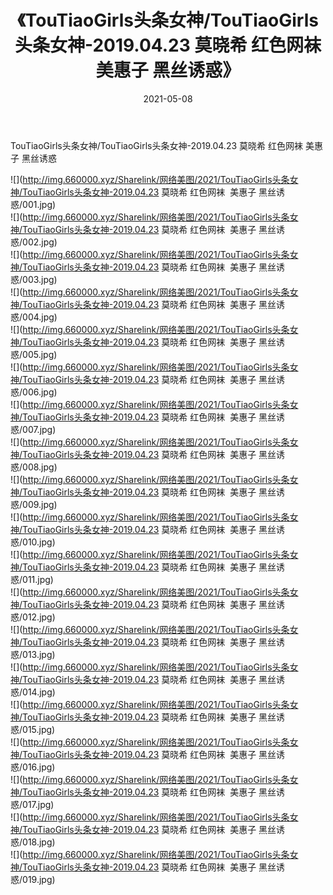 ﻿---
layout: post
title:  《TouTiaoGirls头条女神/TouTiaoGirls头条女神-2019.04.23 莫晓希 红色网袜  美惠子 黑丝诱惑》
date:   2021-05-08
img: http://img.660000.xyz/Sharelink/网络美图/2021/TouTiaoGirls头条女神/TouTiaoGirls头条女神-2019.04.23 莫晓希 红色网袜  美惠子 黑丝诱惑/000.jpg
categories: [美女, 清纯, 唯美]
---

TouTiaoGirls头条女神/TouTiaoGirls头条女神-2019.04.23 莫晓希 红色网袜  美惠子 黑丝诱惑

 ![](http://img.660000.xyz/Sharelink/网络美图/2021/TouTiaoGirls头条女神/TouTiaoGirls头条女神-2019.04.23 莫晓希 红色网袜&nbsp;&nbsp;美惠子 黑丝诱惑/001.jpg) <br>![](http://img.660000.xyz/Sharelink/网络美图/2021/TouTiaoGirls头条女神/TouTiaoGirls头条女神-2019.04.23 莫晓希 红色网袜&nbsp;&nbsp;美惠子 黑丝诱惑/002.jpg) <br>![](http://img.660000.xyz/Sharelink/网络美图/2021/TouTiaoGirls头条女神/TouTiaoGirls头条女神-2019.04.23 莫晓希 红色网袜&nbsp;&nbsp;美惠子 黑丝诱惑/003.jpg) <br>![](http://img.660000.xyz/Sharelink/网络美图/2021/TouTiaoGirls头条女神/TouTiaoGirls头条女神-2019.04.23 莫晓希 红色网袜&nbsp;&nbsp;美惠子 黑丝诱惑/004.jpg) <br>![](http://img.660000.xyz/Sharelink/网络美图/2021/TouTiaoGirls头条女神/TouTiaoGirls头条女神-2019.04.23 莫晓希 红色网袜&nbsp;&nbsp;美惠子 黑丝诱惑/005.jpg) <br>![](http://img.660000.xyz/Sharelink/网络美图/2021/TouTiaoGirls头条女神/TouTiaoGirls头条女神-2019.04.23 莫晓希 红色网袜&nbsp;&nbsp;美惠子 黑丝诱惑/006.jpg) <br>![](http://img.660000.xyz/Sharelink/网络美图/2021/TouTiaoGirls头条女神/TouTiaoGirls头条女神-2019.04.23 莫晓希 红色网袜&nbsp;&nbsp;美惠子 黑丝诱惑/007.jpg) <br>![](http://img.660000.xyz/Sharelink/网络美图/2021/TouTiaoGirls头条女神/TouTiaoGirls头条女神-2019.04.23 莫晓希 红色网袜&nbsp;&nbsp;美惠子 黑丝诱惑/008.jpg) <br>![](http://img.660000.xyz/Sharelink/网络美图/2021/TouTiaoGirls头条女神/TouTiaoGirls头条女神-2019.04.23 莫晓希 红色网袜&nbsp;&nbsp;美惠子 黑丝诱惑/009.jpg) <br>![](http://img.660000.xyz/Sharelink/网络美图/2021/TouTiaoGirls头条女神/TouTiaoGirls头条女神-2019.04.23 莫晓希 红色网袜&nbsp;&nbsp;美惠子 黑丝诱惑/010.jpg) <br>![](http://img.660000.xyz/Sharelink/网络美图/2021/TouTiaoGirls头条女神/TouTiaoGirls头条女神-2019.04.23 莫晓希 红色网袜&nbsp;&nbsp;美惠子 黑丝诱惑/011.jpg) <br>![](http://img.660000.xyz/Sharelink/网络美图/2021/TouTiaoGirls头条女神/TouTiaoGirls头条女神-2019.04.23 莫晓希 红色网袜&nbsp;&nbsp;美惠子 黑丝诱惑/012.jpg) <br>![](http://img.660000.xyz/Sharelink/网络美图/2021/TouTiaoGirls头条女神/TouTiaoGirls头条女神-2019.04.23 莫晓希 红色网袜&nbsp;&nbsp;美惠子 黑丝诱惑/013.jpg) <br>![](http://img.660000.xyz/Sharelink/网络美图/2021/TouTiaoGirls头条女神/TouTiaoGirls头条女神-2019.04.23 莫晓希 红色网袜&nbsp;&nbsp;美惠子 黑丝诱惑/014.jpg) <br>![](http://img.660000.xyz/Sharelink/网络美图/2021/TouTiaoGirls头条女神/TouTiaoGirls头条女神-2019.04.23 莫晓希 红色网袜&nbsp;&nbsp;美惠子 黑丝诱惑/015.jpg) <br>![](http://img.660000.xyz/Sharelink/网络美图/2021/TouTiaoGirls头条女神/TouTiaoGirls头条女神-2019.04.23 莫晓希 红色网袜&nbsp;&nbsp;美惠子 黑丝诱惑/016.jpg) <br>![](http://img.660000.xyz/Sharelink/网络美图/2021/TouTiaoGirls头条女神/TouTiaoGirls头条女神-2019.04.23 莫晓希 红色网袜&nbsp;&nbsp;美惠子 黑丝诱惑/017.jpg) <br>![](http://img.660000.xyz/Sharelink/网络美图/2021/TouTiaoGirls头条女神/TouTiaoGirls头条女神-2019.04.23 莫晓希 红色网袜&nbsp;&nbsp;美惠子 黑丝诱惑/018.jpg) <br>![](http://img.660000.xyz/Sharelink/网络美图/2021/TouTiaoGirls头条女神/TouTiaoGirls头条女神-2019.04.23 莫晓希 红色网袜&nbsp;&nbsp;美惠子 黑丝诱惑/019.jpg) <br>